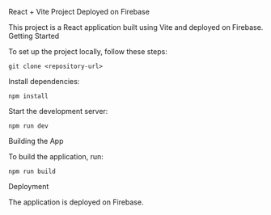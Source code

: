 React + Vite Project Deployed on Firebase

This project is a React application built using Vite and deployed on Firebase.
Getting Started

To set up the project locally, follow these steps:

```Clone the repository:
git clone <repository-url>
```

Install dependencies:

```
npm install
```

Start the development server:
```
npm run dev
```

Building the App

To build the application, run:
```
npm run build
```

Deployment

The application is deployed on Firebase.
